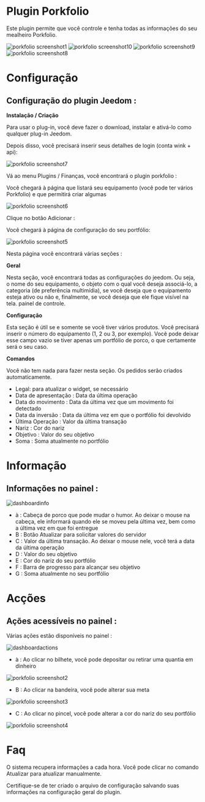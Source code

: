 # Plugin Porkfolio 

Este plugin permite que você controle e tenha todas as informações do seu mealheiro Porkfolio.

![porkfolio screenshot1](../images/porkfolio_screenshot1.jpg)
![porkfolio screenshot10](../images/porkfolio_screenshot10.jpg)
![porkfolio screenshot9](../images/porkfolio_screenshot9.jpg)
![porkfolio screenshot8](../images/porkfolio_screenshot8.jpg)

# Configuração 

## Configuração do plugin Jeedom : 

**Instalação / Criação**

Para usar o plug-in, você deve fazer o download, instalar e ativá-lo como qualquer plug-in Jeedom.

Depois disso, você precisará inserir seus detalhes de login (conta wink + api):

![porkfolio screenshot7](../images/porkfolio_screenshot7.jpg)

Vá ao menu Plugins / Finanças, você encontrará o plugin porkfolio :

Você chegará à página que listará seu equipamento (você pode ter vários Porkfolio) e que permitirá criar algumas

![porkfolio screenshot6](../images/porkfolio_screenshot6.jpg)

Clique no botão Adicionar :

Você chegará à página de configuração do seu portfólio:

![porkfolio screenshot5](../images/porkfolio_screenshot5.jpg)

Nesta página você encontrará várias seções :

**Geral**

Nesta seção, você encontrará todas as configurações do jeedom. Ou seja, o nome do seu equipamento, o objeto com o qual você deseja associá-lo, a categoria (de preferência multimídia), se você deseja que o equipamento esteja ativo ou não e, finalmente, se você deseja que ele fique visível na tela. painel de controle.

**Configuração**

Esta seção é útil se e somente se você tiver vários produtos. Você precisará inserir o número do equipamento (1, 2 ou 3, por exemplo). Você pode deixar esse campo vazio se tiver apenas um portfólio de porco, o que certamente será o seu caso.

**Comandos**

Você não tem nada para fazer nesta seção. Os pedidos serão criados automaticamente.

-   Legal: para atualizar o widget, se necessário
-   Data de apresentação : Data da última operação
-   Data do movimento : Data da última vez que um movimento foi detectado
-   Data da inversão : Data da última vez em que o portfólio foi devolvido
-   Última Operação : Valor da última transação
-   Nariz : Cor do nariz
-   Objetivo : Valor do seu objetivo
-   Soma : Soma atualmente no portfólio

# Informação 

## Informações no painel : 

![dashboardinfo](../images/dashboardinfo.jpg)

-   à : Cabeça de porco que pode mudar o humor. Ao deixar o mouse na cabeça, ele informará quando ele se moveu pela última vez, bem como a última vez em que foi entregue
-   B : Botão Atualizar para solicitar valores do servidor
-   C : Valor da última transação. Ao deixar o mouse nele, você terá a data da última operação
-   D : Valor do seu objetivo
-   E : Cor do nariz do seu portfólio
-   F : Barra de progresso para alcançar seu objetivo
-   G : Soma atualmente no seu portfólio

# Acções 

## Ações acessíveis no painel : 

Várias ações estão disponíveis no painel :

![dashboardactions](../images/dashboardactions.jpg)

-   à : Ao clicar no bilhete, você pode depositar ou retirar uma quantia em dinheiro

![porkfolio screenshot2](../images/porkfolio_screenshot2.jpg)

-   B : Ao clicar na bandeira, você pode alterar sua meta

![porkfolio screenshot3](../images/porkfolio_screenshot3.jpg)

-   C : Ao clicar no pincel, você pode alterar a cor do nariz do seu portfólio

![porkfolio screenshot4](../images/porkfolio_screenshot4.jpg)

# Faq 

O sistema recupera informações a cada hora. Você pode clicar no comando Atualizar para atualizar manualmente.

Certifique-se de ter criado o arquivo de configuração salvando suas informações na configuração geral do plugin.
